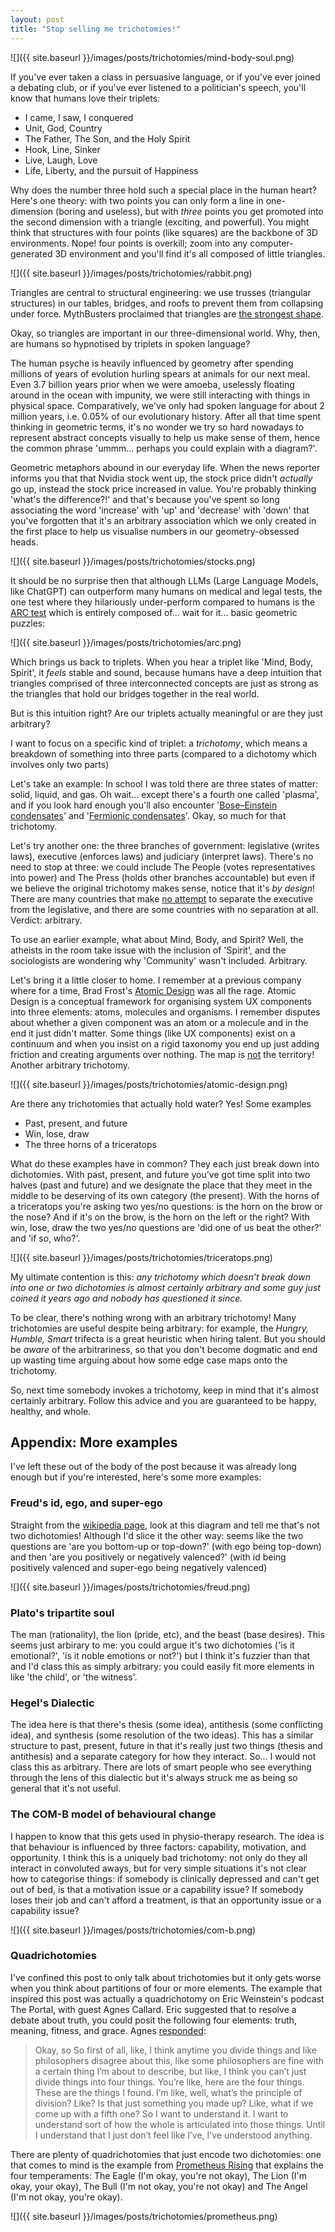```yaml
---
layout: post
title: "Stop selling me trichotomies!"
---
```


![]({{ site.baseurl }}/images/posts/trichotomies/mind-body-soul.png)

If you've ever taken a class in persuasive language, or if you've ever joined a debating club, or if you've ever listened to a politician's speech, you'll know that humans love their triplets:

- I came, I saw, I conquered
- Unit, God, Country
- The Father, The Son, and the Holy Spirit
- Hook, Line, Sinker
- Live, Laugh, Love
- Life, Liberty, and the pursuit of Happiness

Why does the number three hold such a special place in the human heart? Here's one theory: with two points you can only form a line in one-dimension (boring and useless), but with _three_ points you get promoted into the second dimension with a triangle (exciting, and powerful). You might think that structures with four points (like squares) are the backbone of 3D environments. Nope! four points is overkill; zoom into any computer-generated 3D environment and you'll find it's all composed of little triangles.

![]({{ site.baseurl }}/images/posts/trichotomies/rabbit.png)

Triangles are central to structural engineering: we use trusses (triangular structures) in our tables, bridges, and roofs to prevent them from collapsing under force. MythBusters proclaimed that triangles are [the strongest shape](https://www.mathaware.org/why-are-triangles-the-strongest-shape-unveiling-the-secrets-of-structural-stability/).

Okay, so triangles are important in our three-dimensional world. Why, then, are humans so hypnotised by triplets in spoken language?

The human psyche is heavily influenced by geometry after spending millions of years of evolution hurling spears at animals for our next meal. Even 3.7 billion years prior when we were amoeba, uselessly floating around in the ocean with impunity, we were still interacting with things in physical space. Comparatively, we've only had spoken language for about 2 million years, i.e. 0.05% of our evolutionary history. After all that time spent thinking in geometric terms, it's no wonder we try so hard nowadays to represent abstract concepts visually to help us make sense of them, hence the common phrase 'ummm... perhaps you could explain with a diagram?'.

Geometric metaphors abound in our everyday life. When the news reporter informs you that that Nvidia stock went up, the stock price didn't _actually_ go up, instead the stock price increased in value. You're probably thinking 'what's the difference?!' and that's because you've spent so long associating the word 'increase' with 'up' and 'decrease' with 'down' that you've forgotten that it's an arbitrary association which we only created in the first place to help us visualise numbers in our geometry-obsessed heads.

![]({{ site.baseurl }}/images/posts/trichotomies/stocks.png)

It should be no surprise then that although LLMs (Large Language Models, like ChatGPT) can outperform many humans on medical and legal tests, the one test where they hilariously under-perform compared to humans is the [ARC test](https://arcprize.org/) which is entirely composed of... wait for it... basic geometric puzzles:

![]({{ site.baseurl }}/images/posts/trichotomies/arc.png)

Which brings us back to triplets. When you hear a triplet like 'Mind, Body, Spirit', it _feels_ stable and sound, because humans have a deep intuition that triangles comprised of three interconnected concepts are just as strong as the triangles that hold our bridges together in the real world.

But is this intuition right? Are our triplets actually meaningful or are they just arbitrary?

I want to focus on a specific kind of triplet: a _trichotomy_, which means a breakdown of something into three parts (compared to a dichotomy which involves only two parts)

Let's take an example: In school I was told there are three states of matter: solid, liquid, and gas. Oh wait... except there's a fourth one called 'plasma', and if you look hard enough you'll also encounter '[Bose–Einstein condensates](https://en.wikipedia.org/wiki/Bose%E2%80%93Einstein_condensate)' and '[Fermionic condensates](https://en.wikipedia.org/wiki/Fermionic_condensate "Fermionic condensate")'. Okay, so much for that trichotomy.

Let's try another one: the three branches of government: legislative (writes laws), executive (enforces laws) and judiciary (interpret laws). There's no need to stop at three: we could include The People (votes representatives into power) and The Press (holds other branches accountable) but even if we believe the original trichotomy makes sense, notice that it's _by design_! There are many countries that make [no attempt](https://youtu.be/Ggz_gd--UO0?t=96) to separate the executive from the legislative, and there are some countries with no separation at all. Verdict: arbitrary.

To use an earlier example, what about Mind, Body, and Spirit? Well, the atheists in the room take issue with the inclusion of 'Spirit', and the sociologists are wondering why 'Community' wasn't included. Arbitrary.

Let's bring it a little closer to home. I remember at a previous company where for a time, Brad Frost's [Atomic Design](https://atomicdesign.bradfrost.com/chapter-2/) was all the rage. Atomic Design is a conceptual framework for organising system UX components into three elements: atoms, molecules and organisms. I remember disputes about whether a given component was an atom or a molecule and in the end it just didn't matter. Some things (like UX components) exist on a continuum and when you insist on a rigid taxonomy you end up just adding friction and creating arguments over nothing. The map is [not](https://slatestarcodex.com/2014/11/21/the-categories-were-made-for-man-not-man-for-the-categories/) the territory! Another arbitrary trichotomy.

![]({{ site.baseurl }}/images/posts/trichotomies/atomic-design.png)

Are there any trichotomies that actually hold water? Yes! Some examples

- Past, present, and future
- Win, lose, draw
- The three horns of a triceratops

What do these examples have in common? They each just break down into dichotomies. With past, present, and future you've got time split into two halves (past and future) and we designate the place that they meet in the middle to be deserving of its own category (the present). With the horns of a triceratops you're asking two yes/no questions: is the horn on the brow or the nose? And if it's on the brow, is the horn on the left or the right? With win, lose, draw the two yes/no questions are 'did one of us beat the other?' and 'if so, who?'.

![]({{ site.baseurl }}/images/posts/trichotomies/triceratops.png)

My ultimate contention is this: _any trichotomy which doesn't break down into one or two dichotomies is almost certainly arbitrary and some guy just coined it years ago and nobody has questioned it since._

To be clear, there's nothing wrong with an arbitrary trichotomy! Many trichotomies are useful despite being arbitrary: for example, the _Hungry, Humble, Smart_ trifecta is a great heuristic when hiring talent. But you should be _aware_ of the arbitrariness, so that you don't become dogmatic and end up wasting time arguing about how some edge case maps onto the trichotomy.

So, next time somebody invokes a trichotomy, keep in mind that it's almost certainly arbitrary. Follow this advice and you are guaranteed to be happy, healthy, and whole.

## Appendix: More examples

I've left these out of the body of the post because it was already long enough but if you're interested, here's some more examples:

### Freud's id, ego, and super-ego

Straight from the [wikipedia page](https://en.wikipedia.org/wiki/Id,_ego_and_superego), look at this diagram and tell me that's not two dichotomies! Although I'd slice it the other way: seems like the two questions are 'are you bottom-up or top-down?' (with ego being top-down) and then 'are you positively or negatively valenced?' (with id being positively valenced and super-ego being negatively valenced)

![]({{ site.baseurl }}/images/posts/trichotomies/freud.png)

### Plato's tripartite soul

The man (rationality), the lion (pride, etc), and the beast (base desires). This seems just arbirary to me: you could argue it's two dichotomies ('is it emotional?', 'is it noble emotions or not?') but I think it's fuzzier than that and I'd class this as simply arbitrary: you could easily fit more elements in like 'the child', or 'the witness'.

### Hegel's Dialectic

The idea here is that there's thesis (some idea), antithesis (some conflicting idea), and synthesis (some resolution of the two ideas). This has a similar structure to past, present, future in that it's really just two things (thesis and antithesis) and a separate category for how they interact. So... I would not class this as arbitrary. There are lots of smart people who see everything through the lens of this dialectic but it's always struck me as being so general that it's not useful.

### The COM-B model of behavioural change

I happen to know that this gets used in physio-therapy research. The idea is that behaviour is influenced by three factors: capability, motivation, and opportunity. I think this is a uniquely bad trichotomy: not only do they all interact in convoluted aways, but for very simple situations it's not clear how to categorise things: if somebody is clinically depressed and can't get out of bed, is that a motivation issue or a capability issue? If somebody loses their job and can't afford a treatment, is that an opportunity issue or a capability issue?

![]({{ site.baseurl }}/images/posts/trichotomies/com-b.png)

### Quadrichotomies

I've confined this post to only talk about trichotomies but it only gets worse when you think about partitions of four or more elements. The example that inspired this post was actually a quadrichotomy on Eric Weinstein's podcast The Portal, with guest Agnes Callard. Eric suggested that to resolve a debate about truth, you could posit the following four elements: truth, meaning, fitness, and grace. Agnes [responded](https://moses.land/transcript-agnes-callard-and-eric-weinstein-on-the-portal-episode-23/):

> Okay, so So first of all, like, I think anytime you divide things and like philosophers disagree about this, like some philosophers are fine with a certain thing I’m about to describe, but like, I think you can’t just divide things into four things. You’re like, here are the four things. These are the things I found. I’m like, well, what’s the principle of division? Like? Is that just something you made up? Like, what if we come up with a fifth one? So I want to understand it. I want to understand sort of how the whole is articulated into those things. Until I understand that I just don’t feel like I’ve, I’ve understood anything.

There are plenty of quadrichotomies that just encode two dichotomies: one that comes to mind is the example from [Prometheus Rising](https://www.amazon.com.au/Prometheus-Rising-Robert-Anton-Wilson/dp/0692710604) that explains the four temperaments: The Eagle (I'm okay, you're not okay), The Lion (I'm okay, your okay), The Bull (I'm not okay, you're not okay) and The Angel (I'm not okay, you're okay).

![]({{ site.baseurl }}/images/posts/trichotomies/prometheus.png)
